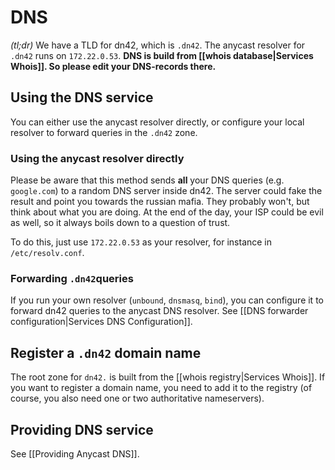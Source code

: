 # DNS

*(tl;dr)* We have a TLD for dn42, which is `.dn42`. The anycast resolver for `.dn42` runs on `172.22.0.53`.
**DNS is build from [[whois database|Services Whois]]. So please edit your DNS-records there.**

## Using the DNS service

You can either use the anycast resolver directly, or configure your local resolver to forward queries in the `.dn42` zone.

### Using the anycast resolver directly

Please be aware that this method sends **all** your DNS queries (e.g. `google.com`) to a random DNS server inside dn42. The server could fake the result and point you towards the russian mafia. They probably won't, but think about what you are doing. At the end of the day, your ISP could be evil as well, so it always boils down to a question of trust.

To do this, just use `172.22.0.53` as your resolver, for instance in `/etc/resolv.conf`.

### Forwarding `.dn42`queries

If you run your own resolver (`unbound`, `dnsmasq`, `bind`), you can configure it to forward dn42 queries to the anycast DNS resolver. See [[DNS forwarder configuration|Services DNS Configuration]].

## Register a `.dn42` domain name

The root zone for `dn42.` is built from the [[whois registry|Services Whois]]. If you want to register a domain name, you need to add it to the registry (of course, you also need one or two authoritative nameservers).

## Providing DNS service

See [[Providing Anycast DNS]].